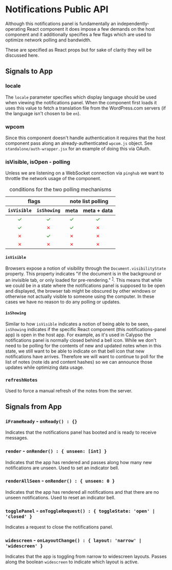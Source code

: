 # Notifications Public API

Although this notifications panel is fundamentally an independently-operating React component it does impose a few demands on the host component and it additionally specifies a few flags which are used to optimize network polling and bandwidth.

These are specified as React props but for sake of clarity they will be discussed here.

## Signals to App

### locale

The `locale` parameter specifies which display language should be used when viewing the notifications panel. When the component first loads it uses this value to fetch a translation file from the WordPress.com servers (if the language isn't chosen to be `en`).

### wpcom

Since this component doesn't handle authentication it requires that the host component pass along an already-authenticated `wpcom.js` object. See `standalone/auth-wrapper.jsx` for an example of doing this via OAuth.

### isVisible, isOpen - polling

Unless we are listening on a WebSocket connection via `pinghub` we want to throttle the network usage of the component.

<table>
<caption>conditions for the two polling mechanisms</caption>
<thead>
<tr>
<th colspan="2">flags</th>
<th colspan="2">note list polling</th>
</tr>
<th><code>isVisible</code></th>
<th><code>isShowing</code></th>
<th>meta</th>
<th>meta + data</th>
</tr>
</thead>
<tbody>
<tr>
<td align="center"><span style="color: green;">✓</span></td>
<td align="center"><span style="color: green;">✓</span></td>
<td align="center"><span style="color: green;">✓</span></td>
<td align="center"><span style="color: green;">✓</span></td>
</tr>
<tr>
<td align="center"><span style="color: green;">✓</span></td>
<td align="center"><span style="color: red;">✗</span></td>
<td align="center"><span style="color: green;">✓</span></td>
<td align="center"><span style="color: red;">✗</span></td>
</tr>
<tr>
<td align="center"><span style="color: red;">✗</span></td>
<td align="center"><span style="color: green;">✓</span></td>
<td align="center"><span style="color: red;">✗</span></td>
<td align="center"><span style="color: red;">✗</span></td>
</tr>
<tr>
<td align="center"><span style="color: red;">✗</span></td>
<td align="center"><span style="color: red;">✗</span></td>
<td align="center"><span style="color: red;">✗</span></td>
<td align="center"><span style="color: red;">✗</span></td>
</tr>
</tbody>
</table>

#### `isVisible`

Browsers expose a notion of visibility through the `Document.visibilityState` property. This property indicates "if the document is in the background or an invisible tab, or only loaded for pre-rendering." <sup>[1][visibility]</sup>. This means that while we could be in a state where the notifications panel is supposed to be open and displayed, the browser tab might be obscured by other windows or otherwise not actually visible to someone using the computer. In these cases we have no reason to do any polling or updates.

#### `isShowing`

Similar to how `isVisible` indicates a notion of being able to be seen, `isShowing` indicates if the specific React component (this notifications-panel app) is open in the host app. For example, as it's used in Calypso the notifications panel is normally closed behind a bell icon. While we don't need to be polling for the contents of new and updated notes when in this state, we still want to be able to indicate on that bell icon that new notifications have arrives. Therefore we will want to continue to poll for the list of notes (note ids and content hashes) so we can announce those updates while optimizing data usage.


### `refreshNotes`

Used to force a manual refresh of the notes from the server.


[visibility]: https://developer.mozilla.org/en-US/docs/Web/API/Document/visibilityState

## Signals from App

### `iFrameReady` - `onReady() : {}`

Indicates that the notifications panel has booted and is ready to receive messages.

### `render` - `onRender() : { unseen: [int] }`

Indicates that the app has rendered and passes along how many new notifications are unseen. Used to set an indicator bell.

### `renderAllSeen` - `onRender() : { unseen: 0 }`

Indicates that the app has rendered all notifications and that there are no unseen notifications. Used to reset an indicator bell.

### `togglePanel` - `onToggleRequest() : { toggleState: 'open' | 'closed' }`

Indicates a request to close the notifications panel.

### `widescreen` - `onLayoutChange() : { layout: 'narrow' | 'widescreen' }`

Indicates that the app is toggling from narrow to widescreen layouts. Passes along the boolean `widescreen` to indicate which layout is active.
